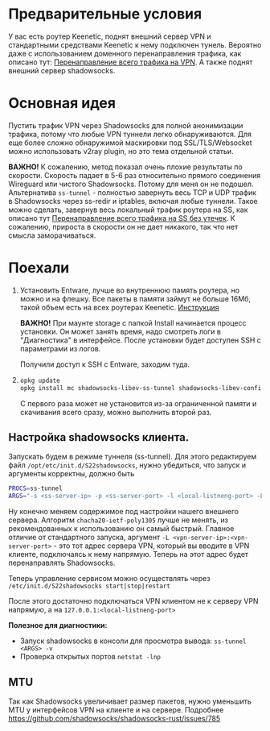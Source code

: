 # Предварительные условия
У вас есть роутер Keenetic, поднят внешний сервер VPN и стандартными средствами Keenetic к нему подключен тунель. Вероятно даже с использованием доменного перенаправления трафика, как описано тут: [Перенаправление всего трафика на VPN](VPN.md). А также поднят внешний сервер shadowsocks.

# Основная идея
Пустить трафик VPN через Shadowsocks для полной анонимизации трафика, потому что любые VPN туннели легко обнаруживаются. Для еще более сложно обнаружимой маскировки под SSL/TLS/Websocket можно использовать v2ray plugin, но это тема отдельной статьи.

**ВАЖНО!** К сожалению, метод показал очень плохие результаты по скорости. Скорость падает в 5-6 раз относительно прямого соединения Wireguard или чистого Shadowsocks. Потому для меня он не подошел. Альтернатива `ss-tunnel` - полностью завернуть весь TCP и UDP трафик в Shadowsocks через ss-redir и iptables, включая любые туннели. Такое можно сделать, завернув весь локальный трафик роутера на SS, как описано тут [Перенаправление всего трафика на SS без утечек](ALL_SHADOWSOCKS.md). К сожалению, прироста в скорости он не дает никакого, так что нет смысла заморачиваться.

# Поехали
1. Установить Entware, лучше во внутреннюю память роутера, но можно и на флешку. Все пакеты в памяти займут не больше 16Мб, такой объем есть на всех роутерах Keenetic.
[Инструкция](https://help.keenetic.com/hc/ru/articles/360021888880-%D0%A3%D1%81%D1%82%D0%B0%D0%BD%D0%BE%D0%B2%D0%BA%D0%B0-OPKG-Entware-%D0%BD%D0%B0-%D0%B2%D1%81%D1%82%D1%80%D0%BE%D0%B5%D0%BD%D0%BD%D1%83%D1%8E-%D0%BF%D0%B0%D0%BC%D1%8F%D1%82%D1%8C-%D1%80%D0%BE%D1%83%D1%82%D0%B5%D1%80%D0%B0)

   **ВАЖНО!** При маунте storage с папкой Install начинается процесс установки. Он может занять время, надо смотреть логи в "Диагностика" в интерфейсе. После установки будет доступен SSH с параметрами из логов.

   Получили доступ к SSH с Entware, заходим туда.

2. 
   ```bash
   opkg update
   opkg install mc shadowsocks-libev-ss-tunnel shadowsocks-libev-config
   ```

   С первого раза может не установится из-за ограниченной памяти и скачивания всего сразу, можно выполнить второй раз.
   
## Настройка shadowsocks клиента. 

Запускать будем в режиме туннеля (ss-tunnel). Для этого редактируем файл `/opt/etc/init.d/S22shadowsocks`, нужно убедиться, что запуск и аргументы корректны, должно быть
```bash
PROCS=ss-tunnel
ARGS="-s <ss-server-ip> -p <ss-server-port> -l <local-listneng-port> -L <vpn-server-ip>:<vpn-server-port> -k <password> -m chacha20-ietf-poly1305 -u"
```
Ну конечно меняем содержимое под настройки нашего внешнего сервера. Алгоритм `chacha20-ietf-poly1305` лучше не менять, из рекомендованных к использованию он самый быстрый. Главное отличие от стандартного запуска, аргумент `-L <vpn-server-ip>:<vpn-server-port>` - это тот адрес сервера VPN, который вы вводите в VPN клиенте, подключаясь к нему напрямую. Теперь на этот адрес будет перенаправлять Shadowsocks.

Теперь управление сервисом можно осуществлять через `/etc/init.d/S22shadowsocks start|stop|restart`

После этого достаточно подключаться VPN клиентом не к серверу VPN напрямую, а на `127.0.0.1:<local-listneng-port>`

**Полезное для диагностики:**
- Запуск shadowsocks в консоли для просмотра вывода: `ss-tunnel <ARGS> -v`
- Проверка открытых портов `netstat -lnp`

## MTU
Так как Shadowsocks увеличивает размер пакетов, нужно уменьшить MTU у интерфейсов VPN на клиенте и на сервере. Подробнее https://github.com/shadowsocks/shadowsocks-rust/issues/785
